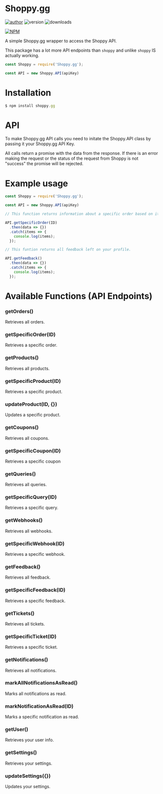 # Shoppy.gg
[![author](https://img.shields.io/badge/author-ejer-success.svg)](http://ejer.ga/) ![version](https://img.shields.io/npm/v/shoppy.gg.svg?color=success&label=version) ![downloads](https://img.shields.io/npm/dt/shoppy.gg.svg)

[![NPM](https://nodei.co/npm/shoppy.gg.png?compact=true)](https://nodei.co/npm/shoppy.gg/)

A simple Shoppy.gg wrapper to access the Shoppy API.

This package has a lot more API endpoints than `shoppy` and unlike `shoppy` IS actually working.

```js
const Shoppy = require('Shoppy.gg');

const API = new Shoppy.API(apiKey)
```

# Installation
```javascript
$ npm install shoppy.gg
```

# API
To make Shoppy.gg API calls you need to initate the Shoppy.API class by passing it your Shoppy.gg API Key.

All calls return a promise with the data from the response. If there is an error making the request or the status of the request from Shoppy is not "success" the promise will be rejected.

# Example usage
```javascript
const Shoppy = require('Shoppy.gg');

const API = new Shoppy.API(apiKey)

// This function returns information about a specific order based on it's ID.

API.getSpecificOrder(ID)
  .then(data => {})
  .catch(items => {
	console.log(items);
  });

// This funtion returns all feedback left on your profile.

API.getFeedback()
  .then(data => {})
  .catch(items => {
	console.log(items);
  });
```

# Available Functions (API Endpoints)

### getOrders()
Retrieves all orders.

### getSpecificOrder(ID)
Retrieves a specific order.

### getProducts()
Retrieves all products.

### getSpecificProduct(ID)
Retrieves a specific product.

### updateProduct(ID, {})
Updates a specific product.

### getCoupons()
Retrieves all coupons.

### getSpecificCoupon(ID)
Retrieves a specific coupon

### getQueries()
Retrieves all queries.

### getSpecificQuery(ID)
Retrieves a specific query.

### getWebhooks()
Retrieves all webhooks.

### getSpecificWebhook(ID)
Retrieves a specific webhook.

### getFeedback()
Retrieves all feedback.

### getSpecificFeedback(ID)
Retrieves a specific feedback.

### getTickets()
Retrieves all tickets.

### getSpecificTicket(ID)
Retrieves a specific ticket.

### getNotifications()
Retrieves all notifications.

### markAllNotificationsAsRead()
Marks all notifications as read.

### markNotificationAsRead(ID)
Marks a specific notification as read.

### getUser()
Retrieves your user info.

### getSettings()
Retrieves your settings.

### updateSettings({})
Updates your settings.
